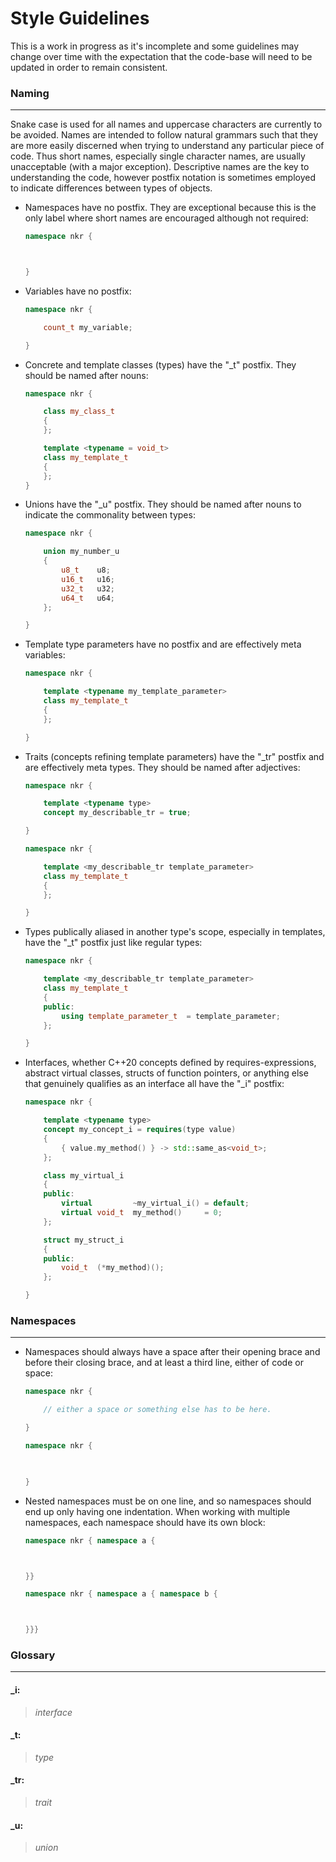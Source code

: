 # Style Guidelines
This is a work in progress as it's incomplete and some guidelines may change over time with the expectation that the code-base will need to be updated in order to remain consistent.



### Naming
__________

Snake case is used for all names and uppercase characters are currently to be avoided. Names are intended to follow natural grammars such that they are more easily discerned when trying to understand any particular piece of code. Thus short names, especially single character names, are usually unacceptable (with a major exception). Descriptive names are the key to understanding the code, however postfix notation is sometimes employed to indicate differences between types of objects.

- Namespaces have no postfix. They are exceptional because this is the only label where short names are encouraged although not required:

    ```cpp
    namespace nkr {



    }
    ```

- Variables have no postfix:

    ```cpp
    namespace nkr {

        count_t my_variable;

    }
    ```

- Concrete and template classes (types) have the "_t" postfix. They should be named after nouns:

    ```cpp
    namespace nkr {

        class my_class_t
        {
        };

        template <typename = void_t>
        class my_template_t
        {
        };
    }
    ```

- Unions have the "_u" postfix. They should be named after nouns to indicate the commonality between types:

    ```cpp
    namespace nkr {

        union my_number_u
        {
            u8_t    u8;
            u16_t   u16;
            u32_t   u32;
            u64_t   u64;
        };

    }
    ```

- Template type parameters have no postfix and are effectively meta variables:

    ```cpp
    namespace nkr {

        template <typename my_template_parameter>
        class my_template_t
        {
        };

    }
    ```

- Traits (concepts refining template parameters) have the "_tr" postfix and are effectively meta types. They should be named after adjectives:

    ```cpp
    namespace nkr {

        template <typename type>
        concept my_describable_tr = true;

    }

    namespace nkr {

        template <my_describable_tr template_parameter>
        class my_template_t
        {
        };

    }
    ```

- Types publically aliased in another type's scope, especially in templates, have the "_t" postfix just like regular types:

    ```cpp
    namespace nkr {

        template <my_describable_tr template_parameter>
        class my_template_t
        {
        public:
            using template_parameter_t  = template_parameter;
        };

    }
    ```

- Interfaces, whether C++20 concepts defined by requires-expressions, abstract virtual classes, structs of function pointers, or anything else that genuinely qualifies as an interface all have the "_i" postfix:

    ```cpp
    namespace nkr {

        template <typename type>
        concept my_concept_i = requires(type value)
        {
            { value.my_method() } -> std::same_as<void_t>;
        };

        class my_virtual_i
        {
        public:
            virtual         ~my_virtual_i() = default;
            virtual void_t  my_method()     = 0;
        };

        struct my_struct_i
        {
        public:
            void_t  (*my_method)();
        };

    }
    ```


### Namespaces
______________

- Namespaces should always have a space after their opening brace and before their closing brace, and at least a third line, either of code or space:

    ```cpp
    namespace nkr {

        // either a space or something else has to be here.

    }

    namespace nkr {

            

    }
    ```

- Nested namespaces must be on one line, and so namespaces should end up only having one indentation. When working with multiple namespaces, each namespace should have its own block:

    ```cpp
    namespace nkr { namespace a {



    }}

    namespace nkr { namespace a { namespace b {



    }}}
    ```



### Glossary
____________

#### **_i**:
> *interface*

#### **_t**:
> *type*

#### **_tr**:
> *trait*

#### **_u**:
> *union*
